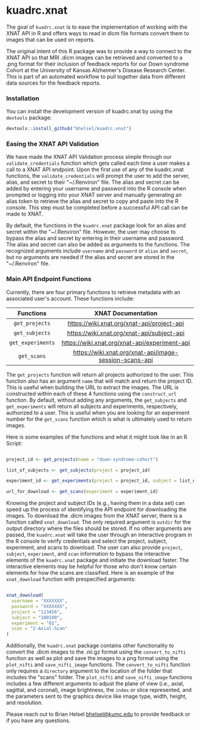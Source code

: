 
# kuadrc.xnat

The goal of `kuadrc.xnat` is to ease the implementation of working with the 
XNAT API in R and offers ways to read in dicm file formats convert them to 
images that can be used on reports.

The original intent of this R package was to provide a way to connect to the 
XNAT API so that MRI .dicm images can be retrieved and converted to a .png format
for their inclusion of feedback reports for our Down syndrome Cohort at the
University of Kansas Alzheimer's Disease Research Center. This is part of an
automated workflow to pull together data from different data sources for the
feedback reports.

### Installation

You can install the development version of kuadrc.xnat by using the `devtools`
package:

``` r
devtools::install_github("bhelsel/kuadrc.xnat")
```

### Easing the XNAT API Validation

We have made the XNAT API Validation process simple through our `validate_credentials`
function which gets called each time a user makes a call to a XNAT API endpoint.
Upon the first use of any of the kuadrc.xnat functions, the `validate_credentials`
will prompt the user to add the server, alias, and secret to their "~/.Renviron"
file. The alias and secret can be added by entering your username and password
into the R console when prompted or logging into your XNAT server and manually
generating an alias token to retrieve the alias and secret to copy and paste
into the R console. This step must be completed before a successful API call
can be made to XNAT. 

By default, the functions in the `kuadrc.xnat` package look for an alias and
secret within the "~/.Renviron" file. However, the user may choose to bypass the
alias and secret by entering in their username and password. The alias and
secret can also be added as arguments to the functions. The recognized arguments
include `username` and `password` or `alias` and `secret`, but no arguments are
needed if the alias and secret are stored in the "~/.Renviron" file.

### Main API Endpoint Functions

Currently, there are four primary functions to retrieve metadata with an
associated user's account. These functions include:

|Functions|XNAT Documentation|
|:---------:|:------------------:|
|`get_projects`| https://wiki.xnat.org/xnat-api/project-api|
|`get_subjects`| https://wiki.xnat.org/xnat-api/subject-api|
|`get_experiments`| https://wiki.xnat.org/xnat-api/experiment-api|
|`get_scans`| https://wiki.xnat.org/xnat-api/image-session-scans-api|

The `get_projects` function will return all projects authorized to the user. This 
function also has an argument `name` that will match and return the project ID.
This is useful when building the URL to extract the images. The URL is constructed
within each of these 4 functions using the `construct_url` function. By default, 
without adding any arguments, the `get_subjects` and `get_experiments` will return
all subjects and experiments, respectively, authorized to a user. This is useful 
when you are looking for an experiment number for the `get_scans` function which
is what is ultimately used to return images.

Here is some examples of the functions and what it might look like in an R Script:

```r

project_id <- get_projects(name = "down-syndrome-cohort")

list_of_subjects <- get_subjects(project = project_id)

experiment_id <- get_experiments(project = project_id, subject = list_of_subjects[1])

url_for_download <- get_scans(experiment = experiment_id)

```

Knowing the project and subject IDs (e.g., having them in a data set) can speed
up the process of identifying the API endpoint for downloading the images. To
download the .dicm images from the XNAT server, there is a function called
`xnat_download`. The only required argument is `outdir` for the output directory
where the files should be stored. If no other arguments are passed, the
`kuadrc.xnat` will take the user through an interactive program in the R console
to verify credentials and select the project, subject, experiment, and scans to
download. The user can also provide `project`, `subject`, `experiment`, and
`scan` information to bypass the interactive elements of the `kuadrc.xnat`
package and initiate the download faster. The interactive elements may be
helpful for those who don't know certain elements for how the scans are
classified. Here is an example of the `xnat_download` function with prespecified
arguments:

``` r

xnat_download(
  username = "XXXXXXX",
  password = "XXXXXXX",
  project = "123456",
  subject = "100100",
  experiment = "01",
  scan = "2-Axial-Scan"
)

```

Additionally, the `kuadrc.xnat` package contains other functionality to convert
the .dicm images to the .nii.gz format using the `convert_to_nifti` function as
well as plot and save the images to a png format using the `plot_nifti` and
`save_nifti_image` functions. The `convert_to_nifti` function only requires a
`directory` argument to the location of the folder that includes the "scans"
folder. The `plot_nifti` and `save_nifti_image` functions includes a few
different arguments to adjust the plane of view (i.e., axial, sagittal, and
coronal), image brightness, the `index` or slice represented, and the parameters
sent to the graphics device like image type, width, height, and resolution.


Please reach out to Brian Helsel <bhelsel@kumc.edu> to provide feedback or if you
have any questions. 







